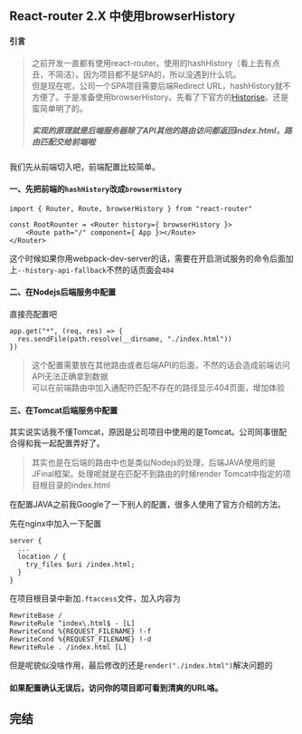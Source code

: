 ## React-router 2.X 中使用browserHistory

#### 引言
> 之前开发一直都有使用react-router。使用的hashHistory（看上去有点丑，不简洁）。因为项目都不是SPA的，所以没遇到什么坑。  
但是现在呢，公司一个SPA项目需要后端Redirect URL，hashHistory就不方便了。于是准备使用browserHistory。先看了下官方的[Historise](https://github.com/ReactTraining/react-router/blob/master/docs/guides/Histories.md)。还是蛮简单明了的。  
> ##### 实现的原理就是后端服务器除了API其他的路由访问都返回index.html，路由匹配交给前端啦


我们先从前端切入吧，前端配置比较简单。

#### 一、先把前端的```hashHistory```改成```browserHistory```

    import { Router, Route, browserHistory } from "react-router"

    const RootRounter = <Router history={ browserHistory }>
        <Route path="/" component={ App }></Route>
    </Router>

这个时候如果你用webpack-dev-server的话，需要在开启测试服务的命令后面加上```--history-api-fallback```不然的话页面会```404```

#### 二、在Nodejs后端服务中配置

直接亮配置吧

    app.get("*", (req, res) => {
      res.sendFile(path.resolve(__dirname, "./index.html"))
    })

> 这个配置需要放在其他路由或者后端API的后面，不然的话会造成前端访问API无法正确拿到数据  
可以在前端路由中加入通配符匹配不存在的路径显示404页面，增加体验

#### 三、在Tomcat后端服务中配置

其实说实话我不懂Tomcat，原因是公司项目中使用的是Tomcat。公司同事很配合得和我一起配置弄好了。

> 其实也是在后端的路由中也是类似Nodejs的处理，后端JAVA使用的是JFinal框架。处理呢就是在匹配不到路由的时候render Tomcat中指定的项目根目录的index.html

在配置JAVA之前我Google了一下别人的配置，很多人使用了官方介绍的方法。

先在nginx中加入一下配置

    server {
      ...
      location / {
        try_files $uri /index.html;
      }
    }

在项目根目录中新加```.ftaccess```文件，加入内容为

    RewriteBase /
    RewriteRule ^index\.html$ - [L]
    RewriteCond %{REQUEST_FILENAME} !-f
    RewriteCond %{REQUEST_FILENAME} !-d
    RewriteRule . /index.html [L]

但是呢貌似没啥作用，最后修改的还是```render("./index.html")```解决问题的

#### 如果配置确认无误后，访问你的项目即可看到清爽的URL咯。

## 完结

